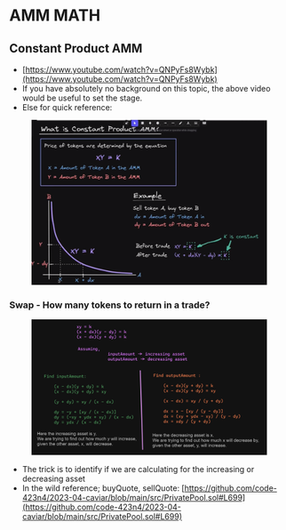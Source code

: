 # AMM MATH

## Constant Product AMM

* [https://www.youtube.com/watch?v=QNPyFs8Wybk](https://www.youtube.com/watch?v=QNPyFs8Wybk)
* If you have absolutely no background on this topic, the above video would be useful to set the stage.
* Else for quick reference:

<figure><img src="../.gitbook/assets/image (284).png" alt=""><figcaption></figcaption></figure>

### Swap - How many tokens to return in a trade?

<figure><img src="../.gitbook/assets/image (285).png" alt=""><figcaption></figcaption></figure>

* The trick is to identify if we are calculating for the increasing or decreasing asset
* In the wild reference; buyQuote, sellQuote: [https://github.com/code-423n4/2023-04-caviar/blob/main/src/PrivatePool.sol#L699](https://github.com/code-423n4/2023-04-caviar/blob/main/src/PrivatePool.sol#L699)
